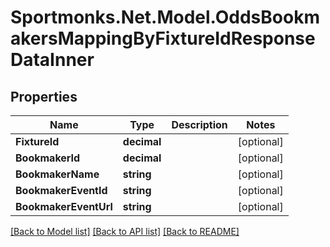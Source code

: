 # Sportmonks.Net.Model.OddsBookmakersMappingByFixtureIdResponseDataInner

## Properties

Name | Type | Description | Notes
------------ | ------------- | ------------- | -------------
**FixtureId** | **decimal** |  | [optional] 
**BookmakerId** | **decimal** |  | [optional] 
**BookmakerName** | **string** |  | [optional] 
**BookmakerEventId** | **string** |  | [optional] 
**BookmakerEventUrl** | **string** |  | [optional] 

[[Back to Model list]](../README.md#documentation-for-models) [[Back to API list]](../README.md#documentation-for-api-endpoints) [[Back to README]](../README.md)

